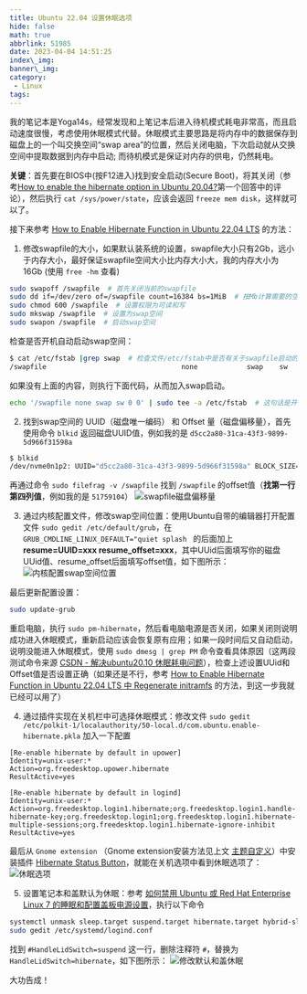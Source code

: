 ```yaml
---
title: Ubuntu 22.04 设置休眠选项
hide: false
math: true
abbrlink: 51985
date: 2023-04-04 14:51:25
index\_img:
banner\_img:
category:
 - Linux
tags:
---
```


我的笔记本是Yoga14s，经常发现和上笔记本后进入待机模式耗电非常高，而且启动速度很慢，考虑使用休眠模式代替。休眠模式主要思路是将内存中的数据保存到磁盘上的一个叫交换空间“swap area”的位置，然后关闭电脑，下次启动就从交换空间中提取数据到内存中启动; 而待机模式是保证对内存的供电，仍然耗电。

**关键**：首先要在BIOS中(按F12进入)找到安全启动(Secure Boot)，将其关闭（参考[How to enable the hibernate option in Ubuntu 20.04?](https://askubuntu.com/a/1241902)第一个回答中的评论），然后执行 `cat /sys/power/state`，应该会返回 `freeze mem disk`，这样就可以了。

接下来参考 [How to Enable Hibernate Function in Ubuntu 22.04 LTS](https://ubuntuhandbook.org/index.php/2021/08/enable-hibernate-ubuntu-21-10/) 的方法：

1. 修改swapfile的大小，如果默认装系统的设置，swapfile大小只有2Gb，远小于内存大小，最好保证swapfile空间大小比内存大小大，我的内存大小为 16Gb (使用 `free -hm` 查看)

```sh
sudo swapoff /swapfile  # 首先关闭当前的swapfile
sudo dd if=/dev/zero of=/swapfile count=16384 bs=1MiB  # 按Mb计算需要的空间大小
sudo chmod 600 /swapfile  # 设置权限为可读和写
sudo mkswap /swapfile  # 设置为swap空间
sudo swapon /swapfile  # 启动swap空间
```

检查是否开机自动启动swap空间：

```sh
$ cat /etc/fstab |grep swap  # 检查文件/etc/fstab中是否有关于swapfile启动的内容，如果有下面这行就说明启动了
/swapfile                                 none            swap    sw              0       0
```

如果没有上面的内容，则执行下面代码，从而加入swap启动。
```sh
echo '/swapfile none swap sw 0 0' | sudo tee -a /etc/fstab  # 这句话是开机自动启动swap空间，如果
```

2. 找到swap空间的 UUID（磁盘唯一编码） 和 Offset 量（磁盘偏移量），首先使用命令 `blkid` 返回磁盘UUID值，例如我的是 `d5cc2a80-31ca-43f3-9899-5d966f31598a`
```sh
$ blkid
/dev/nvme0n1p2: UUID="d5cc2a80-31ca-43f3-9899-5d966f31598a" BLOCK_SIZE="4096" TYPE="ext4" PARTUUID="2d6c34a5-6061-4a69-886a-070eb4f5be04"
```

再通过命令 `sudo filefrag -v /swapfile` 找到 `/swapfile` 的offset值（**找第一行第四列值**，例如我的是 `51759104`）
![swapfile磁盘偏移量](/figures/My_Ubuntu.assets/swapfile磁盘偏移量.png)

3. 通过内核配置文件，修改swap空间位置：使用Ubuntu自带的编辑器打开配置文件 `sudo gedit /etc/default/grub`，在 `GRUB_CMDLINE_LINUX_DEFAULT="quiet splash ` 的后面加上 **resume=UUID=xxx resume_offset=xxx**，其中UUid后面填写你的磁盘UUid值、resume_offset后面填写offset值，如下图所示：
![内核配置swap空间位置](/figures/My_Ubuntu.assets/内核配置swap空间位置.png)

最后更新配置设置：

```sh
sudo update-grub
```

重启电脑，执行 `sudo pm-hibernate`，然后看电脑电源是否关闭，如果关闭则说明成功进入休眠模式，重新启动应该会恢复原有应用；如果一段时间后又自动启动，说明没能进入休眠模式，使用 `sudo dmesg | grep PM` 命令查看具体原因（这两段测试命令来源 [CSDN - 解决ubuntu20.10 休眠耗电问题](https://blog.csdn.net/u013810296/article/details/109689738)），检查上述设置UUid和Offset值是否设置正确（如果还是不行，参考 [How to Enable Hibernate Function in Ubuntu 22.04 LTS 中 Regenerate initramfs](https://ubuntuhandbook.org/index.php/2021/08/enable-hibernate-ubuntu-21-10/) 的方法，到这一步我就已经可以用了）

4. 通过插件实现在关机栏中可选择休眠模式：修改文件 `sudo gedit /etc/polkit-1/localauthority/50-local.d/com.ubuntu.enable-hibernate.pkla` 加入一下配置

```vim
[Re-enable hibernate by default in upower]
Identity=unix-user:*
Action=org.freedesktop.upower.hibernate
ResultActive=yes

[Re-enable hibernate by default in logind]
Identity=unix-user:*
Action=org.freedesktop.login1.hibernate;org.freedesktop.login1.handle-hibernate-key;org.freedesktop.login1;org.freedesktop.login1.hibernate-multiple-sessions;org.freedesktop.login1.hibernate-ignore-inhibit
ResultActive=yes
```

最后从 `Gnome extension` （Gnome extension安装方法见上文 [主题自定义](./#主题自定义)）中安装插件 [Hibernate Status Button](https://extensions.gnome.org/extension/755/hibernate-status-button/)，就能在关机选项中看到休眠选项了：
![休眠选项](/figures/My_Ubuntu.assets/休眠选项.png)

5. 设置笔记本和盖默认为休眠：参考 [如何禁用 Ubuntu 或 Red Hat Enterprise Linux 7 的睡眠和配置盖板电源设置](https://www.dell.com/support/kbdoc/zh-cn/000179566/how-to-disable-sleep-and-configure-lid-power-settings-for-ubuntu-or-red-hat-enterprise-linux-7)，执行以下命令

```sh
systemctl unmask sleep.target suspend.target hibernate.target hybrid-sleep.target
sudo gedit /etc/systemd/logind.conf
```

找到 `#HandleLidSwitch=suspend` 这一行，删除注释符 `#`，替换为 `HandleLidSwitch=hibernate`，如下图所示：
![修改默认和盖休眠](/figures/My_Ubuntu.assets/修改默认和盖休眠.png)

大功告成！
